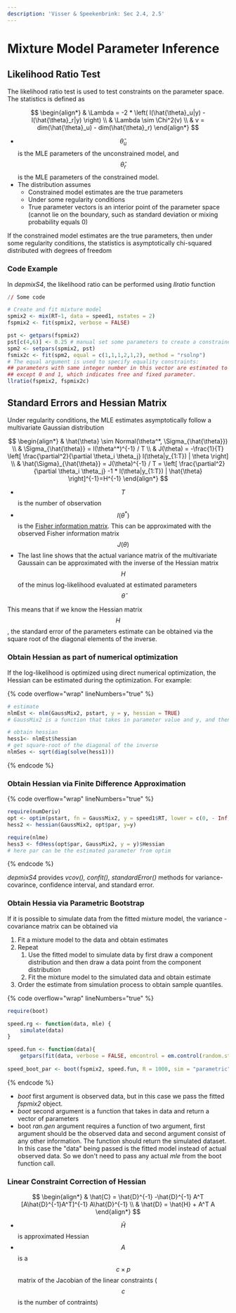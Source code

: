 ```yaml
---
description: 'Visser & Speekenbrink: Sec 2.4, 2.5'
---
```


# Mixture Model Parameter Inference

## Likelihood Ratio Test&#x20;

The likelihood ratio test is used to test constraints on the parameter space. The statistics is defined as&#x20;

$$
\begin{align*}
& \Lambda = -2 * \left( l(\hat{\theta}_u|y) - l(\hat{\theta}_r|y) \right) \\
& \Lambda \sim \Chi^2(v) \\
& v = dim(\hat{\theta}_u) - dim(\hat{\theta}_r)
\end{align*}
$$

* $$\hat{\theta}_u$$ is the MLE parameters of the unconstrained model, and $$\hat{\theta}_r$$ is the MLE parameters of the constrained model.&#x20;
* The distribution assumes&#x20;
  * Constrained model estimates are the true parameters&#x20;
  * Under some regularity conditions&#x20;
  * True parameter vectors is an interior point of the parameter space (cannot lie on the boundary, such as standard deviation or mixing probability equals 0)&#x20;

If the constrained model estimates are the true parameters, then under some regularity conditions, the statistics is asymptotically chi-squared distributed with degrees of freedom&#x20;

### Code Example

In _depmixS4_, the likelihood ratio can be performed using _llratio_ function

```r
// Some code

# Create and fit mixture model 
spmix2 <- mix(RT~1, data = speed1, nstates = 2)
fspmix2 <- fit(spmix2, verbose = FALSE)

pst <- getpars(fspmix2)
pst[c(4,6)] <- 0.25 # manual set some parameters to create a constrained model 
spm2 <- setpars(spmix2, pst)
fsmix2c <- fit(spm2, equal = c(1,1,1,2,1,2), method = "rsolnp")
# The equal argument is used to specify equality constraints: 
## parameters with same integer number in this vector are estimated to be equal
## except 0 and 1, which indicates free and fixed parameter. 
llratio(fspmix2, fspmix2c)
```

## Standard Errors and Hessian Matrix

Under regularity conditions, the MLE estimates asymptotically follow a multivariate Gaussian distribution&#x20;

$$
\begin{align*}
& \hat{\theta} \sim Normal(\theta^*, \Sigma_{\hat{\theta}}) \\
& \Sigma_{\hat{\theta}} = I(\theta^*)^{-1} / T \\
& J(\theta) = -\frac{1}{T} \left[ \frac{\partial^2}{\partial \theta_i \theta_j} l(\theta|y_{1:T}) | \theta \right] \\
& \hat{\Sigma}_{\hat{\theta}} = J(\theta)^{-1} / T = \left[ \frac{\partial^2}{\partial \theta_i \theta_j} -1 * l(\theta|y_{1:T}) | \hat{\theta} \right]^{-1}=H^{-1}
\end{align*}
$$

* $$T$$ is the number of observation&#x20;
* $$I(\theta^*)$$ is the [Fisher information matrix](../miscellaneous-in-stat-linear-algebra-and-deep-learning/fisher-information.md). This can be approximated with the observed Fisher information matrix $$J(\theta)$$
* The last line shows that the actual variance matrix of the multivariate Gaussain can be approximated with the inverse of the Hessian matrix $$H$$ of the minus log-likelihood evaluated at estimated parameters $$\hat{\theta}$$

This means that if we know the Hessian matrix $$H$$, the standard error of the parameters estimate can be obtained via the square root of the diagonal elements of the inverse.&#x20;

### Obtain Hessian as part of numerical optimization&#x20;

If the log-likelihood is optimized using direct numerical optimization, the Hessian can be estimated during the optimization.  For example:&#x20;

{% code overflow="wrap" lineNumbers="true" %}
```r
# estimate 
nlmEst <- nlm(GaussMix2, pstart, y = y, hessian = TRUE) 
# GaussMix2 is a function that takes in parameter value and y, and then reutrn the negative log-likelihood 

# obtain hessian 
hess1<- nlmEst$hessian 
# get square-root of the diagonal of the inverse 
nlmSes <- sqrt(diag(solve(hess1)))
```
{% endcode %}

### Obtain Hessian via Finite Difference Approximation&#x20;

{% code overflow="wrap" lineNumbers="true" %}
```r
require(numDeriv)
opt <- optim(pstart, fn = GaussMix2, y = speed1$RT, lower = c(0, - Inf, -Inf, 0, 0), upper = c(1, rep(Inf, 4)), method = "L-BFGS-B")
hess2 <- hessian(GaussMix2, opt$par, y=y)

require(nlme)
hess3 <- fdHess(opt$par, GaussMix2, y = y)$Hessian 
# here par can be the estimated parameter from optim 
```
{% endcode %}

_depmixS4_ provides _vcov(), confit(), standardError()_ methods for variance-covarince, confidence interval, and standard error.&#x20;

### Obtain Hessia via Parametric Bootstrap&#x20;

If it is possible to simulate data from the fitted mixture model, the variance - covariance matrix can be obtained via&#x20;

1. Fit a mixture model to the data and obtain estimates&#x20;
2. Repeat&#x20;
   1. Use the fitted model to simulate data by first draw a component distribution and then draw a data point from the component distribution
   2. Fit the mixture model to the simulated data and obtain estimate&#x20;
3. Order the estimate from simulation process to obtain sample quantiles.&#x20;

{% code overflow="wrap" lineNumbers="true" %}
```r
require(boot) 

speed.rg <- function(data, mle) {
    simulate(data)
} 

speed.fun <- function(data){
    getpars(fit(data, verbose = FALSE, emcontrol = em.control(random.start = FALSE))) }
    
speed_boot_par <- boot(fspmix2, speed.fun, R = 1000, sim = "parametric", ran.gen = speed.rg) 
```
{% endcode %}

* _boot_ first argument is observed data, but in this case we pass the fitted _fspmix2_ object.&#x20;
* _boot_ second argument is a function that takes in data and return a vector of parameters&#x20;
* boot _ran.gen_ argument requires a function of two argument, first argument should be the observed data and second argument consist of any other information. The function should return the simulated dataset. In this case the "data" being passed is the fitted model instead of actual observed data. So we don't need to pass any actual _mle_ from the boot function call.&#x20;

### Linear Constraint Correction of Hessian&#x20;

$$
\begin{align*}
& \hat{C} = \hat{D}^{-1} -\hat{D}^{-1} A^T [A\hat{D}^{-1}A^T]^{-1} A\hat{D}^{-1} \\
& \hat{D} = \hat{H} + A^T A
\end{align*}
$$

* $$\hat{H}$$ is approximated Hessian&#x20;
*   $$A$$ is a $$c \times p$$ matrix of the Jacobian of the linear constraints ($$c$$ is the number of contraints)&#x20;









